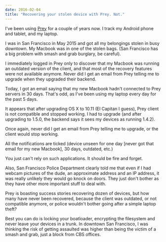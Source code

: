 ```yaml
---
date: 2016-02-04
title: "Recovering your stolen device with Prey. Not."
---
```


I've been using [Prey](http://www.preyproject.com) for a couple of years now. I track my Android phone and tablet, and my laptop.

I was in San Francisco in May 2015 and got all my belongings stolen in busy downtown. My Macbook was in one of the stolen bags. (San Francisco has a big problem with smash and grab burglary, be careful).

I immediately logged in Prey only to discover that my Macbook was running an outdated version of the client, and that most of the recovery features were not available anymore. Never did I get an email from Prey telling me to upgrade when they upgraded their backend.

Today, I got an email saying that my new Macbook hadn't connected to Prey servers in 30 days. That's odd, as I've been using my laptop every day for the past 5 days.

It appears that after upgrading OS X to 10.11 (El Capitan I guess), Prey client is not compatible and stopped working. I had to upgrade (and after upgrading to 1.5.0, the backend says it sees my devices as running 1.4.2).

Once again, never did I get an email from Prey telling me to upgrade, or the client would stop working.

All the notifications are ticked (device unseen for one day [never got that email for my new Macbook], 30 days, outdated, etc.)

You just can't rely on such applications. It should be fire and forget.

Also, San Francisco Police Department clearly told me that even if I had webcam pictures of the dude, an approximate address and an IP address, it was really unlikely they would go knock on doors. They just don't bother as they have other more important stuff to deal with.

Prey is boasting success stories recovering dozen of devices, but how many have never been recovered, because the client was outdated, or not compatible anymore, or police wouldn't bother going after a simple laptop theft?

Best you can do is locking your boatloader, encrypting the filesystem and never leave your devices in a trunk. In downtown San Francisco, I was thinking the risk of getting assaulted was higher than being the victim of a smash and grab, just a block from CBS offices.

